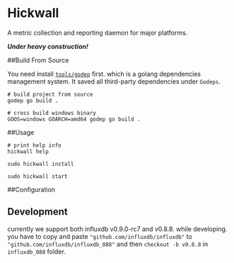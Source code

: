 Hickwall
==========

A metric collection and reporting daemon for major platforms. 

***Under heavy construction!***


##Build From Source

You need install [`tools/godep`][url_godep] first. which is a golang dependencies management system. It saved all third-party dependencies under `Godeps`. 

	# build project from source
	godep go build .
	
	# cross build windows binary
	GOOS=windows GOARCH=amd64 godep go build .


##Usage


	# print help info
	hickwall help

	sudo hickwall install

	sudo hickwall start


##Configuration



## Development

currently we support both influxdb v0.9.0-rc7 and v0.8.8. while developing. you have to copy and paste `"github.com/influxdb/influxdb"` to `"github.com/influxdb/influxdb_088"` and then `checkout -b v0.8.8` in `influxdb_088` folder.




[url_godep]: https://github.com/tools/godep "tools/godep"